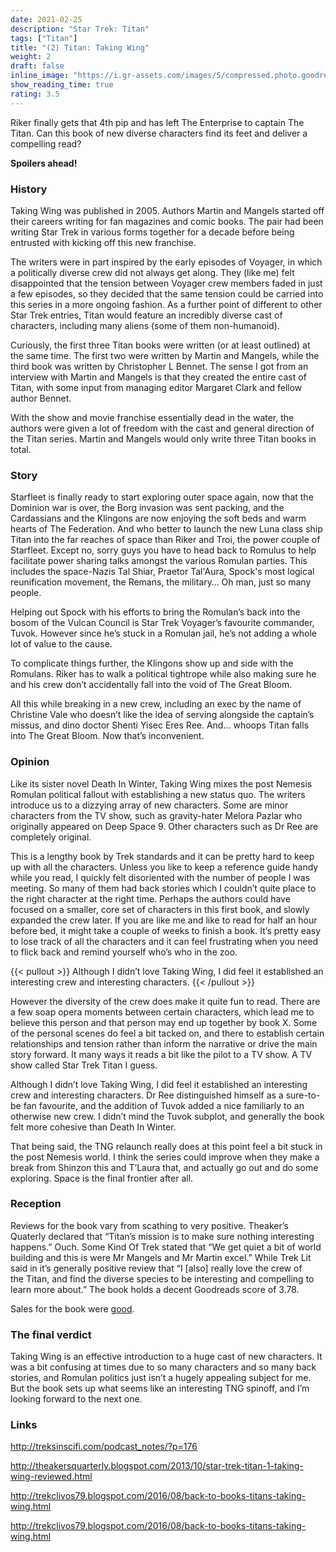 ```yaml
---
date: 2021-02-25
description: "Star Trek: Titan"
tags: ["Titan"]
title: "(2) Titan: Taking Wing"
weight: 2
draft: false
inline_image: "https://i.gr-assets.com/images/S/compressed.photo.goodreads.com/books/1388357417l/64004.jpg"
show_reading_time: true
rating: 3.5
---
```


Riker finally gets that 4th pip and has left The Enterprise to captain The Titan. Can this book of new diverse characters find its feet and deliver a compelling read?

**Spoilers ahead!**

<!--more-->

### History

Taking Wing was published in 2005. Authors Martin and Mangels started off their careers writing for fan magazines and comic books. The pair had been writing Star Trek in various forms together for a decade before being entrusted with kicking off this new franchise. 

The writers were in part inspired by the early episodes of Voyager, in which a politically diverse crew did not always get along. They (like me) felt disappointed that the tension between Voyager crew members faded in just a few episodes, so they decided that the same tension could be carried into this series in a more ongoing fashion. As a further point of different to other Star Trek entries, Titan would feature an incredibly diverse cast of characters, including many aliens (some of them non-humanoid).

Curiously, the first three Titan books were written (or at least outlined) at the same time. The first two were written by Martin and Mangels, while the third book was written by Christopher L Bennet. The sense I got from an interview with Martin and Mangels is that they created the entire cast of Titan, with some input from managing editor Margaret Clark and fellow author Bennet.

With the show and movie franchise essentially dead in the water, the authors were given a lot of freedom with the cast and general direction of the Titan series. Martin and Mangels would only write three Titan books in total.


### Story

Starfleet is finally ready to start exploring outer space again, now that the Dominion war is over, the Borg invasion was sent packing, and the Cardassians and the Klingons are now enjoying the soft beds and warm hearts of The Federation. And who better to launch the new Luna class ship Titan into the far reaches of space than Riker and Troi, the power couple of Starfleet. 
Except no, sorry guys you have to head back to Romulus to help facilitate power sharing talks amongst the various Romulan parties. This includes the space-Nazis Tal Shiar, Praetor Tal'Aura, Spock's most logical reunification movement, the Remans, the military… Oh man, just so many people.

Helping out Spock with his efforts to bring the Romulan’s back into the bosom of the Vulcan Council is Star Trek Voyager’s favourite commander, Tuvok. However since he’s stuck in a Romulan jail, he’s not adding a whole lot of value to the cause.

To complicate things further, the Klingons show up and side with the Romulans. Riker has to walk a political tightrope while also making sure he and his crew don’t accidentally fall into the void of The Great Bloom. 

All this while breaking in a new crew, including an exec by the name of Christine Vale who doesn’t like the idea of serving alongside the captain’s missus, and dino doctor Shenti Yisec Eres Ree.
And… whoops Titan falls into The Great Bloom. Now that’s inconvenient. 

### Opinion

Like its sister novel Death In Winter, Taking Wing mixes the post Nemesis Romulan political fallout with establishing a new status quo. The writers introduce us to a dizzying array of new characters. Some are minor characters from the TV show, such as gravity-hater Melora Pazlar who originally appeared on Deep Space 9. Other characters such as Dr Ree are completely original.

This is a lengthy book by Trek standards and it can be pretty hard to keep up with all the characters. Unless you like to keep a reference guide handy while you read, I quickly felt disoriented with the number of people I was meeting. So many of them had back stories which I couldn’t quite place to the right character at the right time. Perhaps the authors could have focused on a smaller, core set of characters in this first book, and slowly expanded the crew later. If you are like me and like to read for half an hour before bed, it might take a couple of weeks to finish a book. It’s pretty easy to lose track of all the characters and it can feel frustrating when you need to flick back and remind yourself who’s who in the zoo.

{{< pullout >}}
Although I didn’t love Taking Wing, I did feel it established an interesting crew and interesting characters.
{{< /pullout >}}

However the diversity of the crew does make it quite fun to read. There are a few soap opera moments between certain characters, which lead me to believe this person and that person may end up together by book X. Some of the personal scenes do feel a bit tacked on, and there to establish certain relationships and tension rather than inform the narrative or drive the main story forward. It many ways it reads a bit like the pilot to a TV show. A TV show called Star Trek Titan I guess.

Although I didn’t love Taking Wing, I did feel it established an interesting crew and interesting characters. Dr Ree distinguished himself as a sure-to-be fan favourite, and the addition of Tuvok added a nice familiarly to an otherwise new crew. I didn’t mind the Tuvok subplot, and generally the book felt more cohesive than Death In Winter.

That being said, the TNG relaunch really does at this point feel a bit stuck in the post Nemesis world. I think the series could improve when they make a break from Shinzon this and T’Laura that, and actually go out and do some exploring. Space is the final frontier after all.

### Reception

Reviews for the book vary from scathing to very positive. Theaker’s Quaterly declared that “Titan’s mission is to make sure nothing interesting happens.” Ouch. Some Kind Of Trek stated that “We get quiet a bit of world building and this is were Mr Mangels and Mr Martin excel.” While Trek Lit said in it’s generally positive review that “I [also] really love the crew of the Titan, and find the diverse species to be interesting and compelling to learn more about.” The book holds a decent Goodreads score of 3.78.

Sales for the book were [good](/about/sales-data).

### The final verdict

Taking Wing is an effective introduction to a huge cast of new characters. It was a bit confusing at times due to so many characters and so many back stories, and Romulan politics just isn’t a hugely appealing subject for me. But the book sets up what seems like an interesting TNG spinoff, and I’m looking forward to the next one.

### Links

http://treksinscifi.com/podcast_notes/?p=176

http://theakersquarterly.blogspot.com/2013/10/star-trek-titan-1-taking-wing-reviewed.html

http://trekclivos79.blogspot.com/2016/08/back-to-books-titans-taking-wing.html

http://trekclivos79.blogspot.com/2016/08/back-to-books-titans-taking-wing.html
